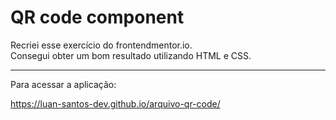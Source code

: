 
<h1>
QR code component
</h1>

<p>
Recriei esse exercício do frontendmentor.io. <br>
Consegui obter um bom resultado utilizando HTML e CSS.
<hr>
Para acessar a aplicação:
</p>

https://luan-santos-dev.github.io/arquivo-qr-code/
